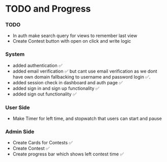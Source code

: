 # TODO and Progress

### TODO
- In auth make search query for views to remember last view
- Create Contest button with open on click and write logic  

### System
- added authentication ✅
- added email verification ✅ but cant use email verification as we dont have own domain fallbacking to username and password login ✅.
- added session check in dashboard and auth page ✅
- added sign in and sign up functionality ✅
- added sign out functionality ✅


### User Side
- Make Timer for left time, and stopwatch that users can start and pause

### Admin Side
- Create Cards for Contests ✅
- Create Contest ✅
- Create progress bar which shows left contest time ✅


